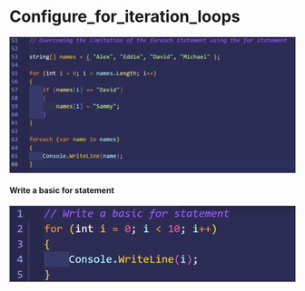 # Configure_for_iteration_loops


![alt text](image.png)


####  Write a basic for statement

![alt text](image-1.png)


